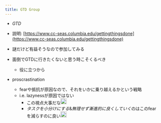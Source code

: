 ```yaml
---
title: GTD Group
---
```


* *GTD*

* 説明: [https://www.cc-seas.columbia.edu/gettingthingsdone](https://www.cc-seas.columbia.edu/gettingthingsdone)

* 謎だけど有益そうなので参加してみる

* 面倒でGTDに行きたくないと思う時こそくるべき
  
  * 役に立つから
* proscrastination
  
  * fearや抵抗が原因なので、それをいかに乗り越えるかという戦略
  * i.e. lazynessが原因ではない
    * この視点大事だな<img src='https://scrapbox.io/api/pages/blu3mo-public/blu3mo/icon' alt='blu3mo.icon' height="19.5"/>
    * *タスクを小分けにする*&*無理せず漸進的に良くしていく*のはこのfearを減らすのに良い<img src='https://scrapbox.io/api/pages/blu3mo-public/blu3mo/icon' alt='blu3mo.icon' height="19.5"/>

